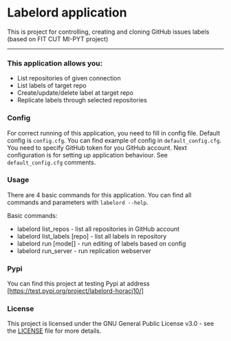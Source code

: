 # Labelord application

This is project for controlling, creating and cloning GitHub issues labels (based on FIT CUT MI-PYT project)


----


### This application allows you:

* List repositories of given connection
* List labels of target repo
* Create/update/delete label at target repo
* Replicate labels through selected repositories


### Config

For correct running of this application, you need to fill in config file. Default config is `config.cfg`.
You can find example of config in `default_config.cfg`. You need to specify GitHub
token for you GitHub account. Next configuration is for setting up application behaviour.
See `default_config.cfg` comments.


### Usage
There are 4 basic commands for this application. You can find all commands and parameters
with `labelord --help`.

Basic commands:
* labelord list_repos - list all repositories in GitHub account
* labelord list_labels [repo] - list all labels in repository
* labelord run [mode[] - run editing of labels based on config
* labelord run_server - run replication webserver  

### Pypi
You can find this project at testing Pypi at address [https://test.pypi.org/project/labelord-horacj10/] 

### License


This project is licensed under the GNU General Public License v3.0 - see the [LICENSE](LICENSE) file for more details.






